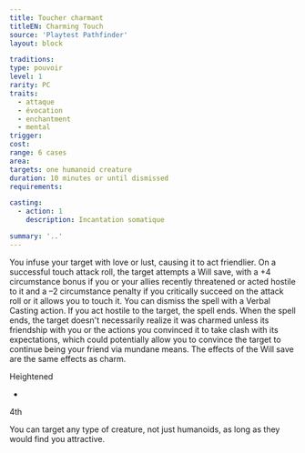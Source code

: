 ```yaml
---
title: Toucher charmant
titleEN: Charming Touch
source: 'Playtest Pathfinder'
layout: block

traditions:
type: pouvoir
level: 1
rarity: PC
traits:
  - attaque
  - évocation
  - enchantment
  - mental
trigger: 
cost: 
range: 6 cases
area: 
targets: one humanoid creature
duration: 10 minutes or until dismissed
requirements: 

casting:
  - action: 1
    description: Incantation somatique

summary: '..'
---
```

You infuse your target with love or lust, causing it to act friendlier. On a successful touch attack roll, the target attempts a Will save, with a +4 circumstance bonus if you or your allies recently threatened or acted hostile to it and a –2 circumstance penalty if you critically succeed on the attack roll or it allows you to touch it. You can dismiss the spell with a Verbal Casting action. If you act hostile to the target, the spell ends. When the spell ends, the target doesn't necessarily realize it was charmed unless its friendship with you or the actions you convinced it to take clash with its expectations, which could potentially allow you to convince the target to continue being your friend via mundane means. The effects of the Will save are the same effects as charm.

Heightened

-

4th

You can target any type of creature, not just humanoids, as long as they would find you attractive.